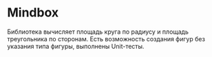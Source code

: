 # Mindbox
Библиотека вычисляет площадь круга по радиусу и площадь треугольника по сторонам. 
Есть возможность создания фигур без указания типа фигуры, выполнены Unit-тесты.
